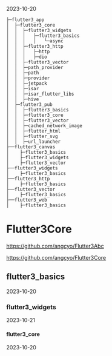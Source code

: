 2023-10-20

```
├─flutter3_app
│  ├─flutter3_core
│  │  ├─flutter3_widgets
│  │  │   ├─flutter3_basics
│  │  │   │   └─async
│  │  ├─flutter3_http
│  │  │   ├─http
│  │  │   ├─dio
│  │  ├─flutter3_vector
│  │  ├─path_provider
│  │  ├─path
│  │  ├─provider
│  │  ├─jetpack
│  │  ├─isar
│  │  ├─isar_flutter_libs
│  │  ├─hive
│  ├─flutter3_pub
│  │  ├─flutter3_basics
│  │  ├─flutter3_core
│  │  ├─flutter3_vector
│  │  ├─cached_network_image
│  │  ├─flutter_html
│  │  ├─flutter_svg
│  │  ├─url_launcher
├──flutter3_canvas
│    ├─flutter3_basics
│    ├─flutter3_widgets
│    ├─flutter3_vector
├──flutter3_widgets
│    ├─flutter3_basics
├──flutter3_http
│    ├─flutter3_basics
├──flutter3_vector
│    ├─flutter3_basics
├──flutter3_web
│    ├─flutter3_basics
```

# Flutter3Core

https://github.com/angcyo/Flutter3Abc

https://github.com/angcyo/Flutter3Core

## flutter3_basics

2023-10-20

### flutter3_widgets

2023-10-21

#### flutter3_core

2023-10-20